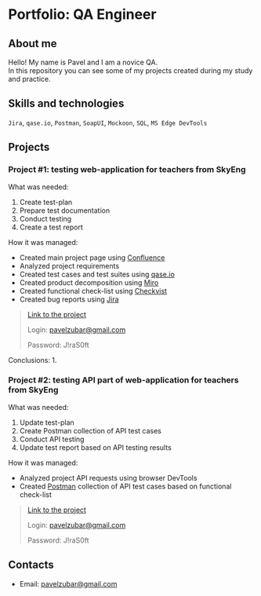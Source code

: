 # Portfolio: QA Engineer

## About me

Hello! My name is Pavel and I am a novice QA.  
In this repository you can see some of my projects created during my study and practice.

## Skills and technologies

`Jira`, `qase.io`, `Postman`, `SoapUI`, `Mockoon`, `SQL`, `MS Edge DevTools`

## Projects

### Project #1: testing web-application for teachers from SkyEng

What was needed:
1. Create test-plan
2. Prepare test documentation
3. Conduct testing
4. Create a test report

How it was managed: 
- Created main project page using [Confluence](https://www.atlassian.com/software/confluence)
- Analyzed project requirements
- Created test cases and test suites using [qase.io](https://app.qase.io/)
- Created product decomposition using [Miro](https://miro.com/)
- Created functional check-list using [Checkvist](https://checkvist.com/)
- Created bug reports using [Jira](https://www.atlassian.com/software/jira)

> [Link to the project](https://pavelzubar.atlassian.net/l/cp/m41cFKeC "Confluence page")
>
> Login: pavelzubar@gmail.com
>
> Password: J!raS0ft

Conclusions:
1. 

### Project #2: testing API part of web-application for teachers from SkyEng

What was needed:
1. Update test-plan
2. Create Postman collection of API test cases
3. Conduct API testing
4. Update test report based on API testing results

How it was managed:
- Analyzed project API requests using browser DevTools
- Created [Postman](https://www.postman.com/) collection of API test cases based on functional check-list

> [Link to the project](https://pavelzubar.atlassian.net/l/cp/m41cFKeC "Confluence page")
>
> Login: pavelzubar@gmail.com
>
> Password: J!raS0ft

## Contacts
* Email: <pavelzubar@gmail.com>

